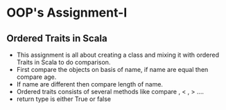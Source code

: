 # OOP's Assignment-I
## Ordered Traits in Scala
- This assignment is all about creating a class and mixing it with ordered Traits in Scala to do comparison.
- First compare the objects on basis of name, if name are equal then compare age.
- If name are different then compare length of name.
- Ordered traits consists of several methods like compare , < , > ....
- return type is either True or false
